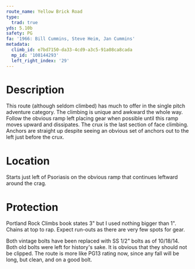 ```yaml
---
route_name: Yellow Brick Road
type:
  trad: true
yds: 5.10b
safety: PG
fa: '1966: Bill Cummins, Steve Heim, Jan Cummins'
metadata:
  climb_id: e7bd7150-da33-4cd9-a3c5-91a08ca8cada
  mp_id: '108144293'
  left_right_index: '29'
---
```

# Description
This route (although seldom climbed) has much to offer in the single pitch adventure category. The climbing is unique and awkward the whole way. Follow the obvious ramp left placing gear when possible until this ramp moves upward and dissipates. The crux is the last section of face climbing. Anchors are straight up despite seeing an obvious set of anchors out to the left just before the crux.

# Location
Starts just left of Psoriasis on the obvious ramp that continues leftward around the crag.

# Protection
Portland Rock Climbs book states 3" but I used nothing bigger than 1". Chains at top to rap. Expect run-outs as there are very few spots for gear.

Both vintage bolts have been replaced with SS 1/2" bolts as of 10/18/14. Both old bolts were left for history's sake. It is obvious that they should not be clipped. The route is more like PG13 rating now, since any fall will be long, but clean, and on a good bolt.
